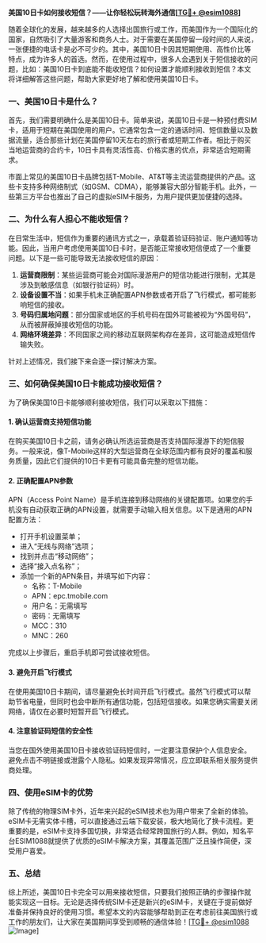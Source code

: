 **美国10日卡如何接收短信？——让你轻松玩转海外通信[[TG💪+ @esim1088](https://t.me/s/esim1088)]**

随着全球化的发展，越来越多的人选择出国旅行或工作，而美国作为一个国际化的国家，自然吸引了大量游客和商务人士。对于需要在美国停留一段时间的人来说，一张便捷的电话卡是必不可少的。其中，美国10日卡因其短期使用、高性价比等特点，成为许多人的首选。然而，在使用过程中，很多人会遇到关于短信接收的问题，比如：美国10日卡到底能不能收短信？如何设置才能顺利接收到短信？本文将详细解答这些问题，帮助大家更好地了解和使用美国10日卡。

### 一、美国10日卡是什么？

首先，我们需要明确什么是美国10日卡。简单来说，美国10日卡是一种预付费SIM卡，适用于短期在美国使用的用户。它通常包含一定的通话时间、短信数量以及数据流量，适合那些计划在美国停留10天左右的旅行者或短期工作者。相比于购买当地运营商的合约卡，10日卡具有灵活性高、价格实惠的优点，非常适合短期需求。

市面上常见的美国10日卡品牌包括T-Mobile、AT&T等主流运营商提供的产品。这些卡支持多种网络制式（如GSM、CDMA），能够兼容大部分智能手机。此外，一些第三方平台也推出了自己的虚拟eSIM卡服务，为用户提供更加便捷的选择。

### 二、为什么有人担心不能收短信？

在日常生活中，短信作为重要的通讯方式之一，承载着验证码验证、账户通知等功能。因此，当用户考虑使用美国10日卡时，是否能正常接收短信便成了一个重要问题。以下是一些可能导致无法接收短信的原因：

1. **运营商限制**：某些运营商可能会对国际漫游用户的短信功能进行限制，尤其是涉及到敏感信息（如银行验证码）时。
2. **设备设置不当**：如果手机未正确配置APN参数或者开启了飞行模式，都可能影响短信的接收。
3. **号码归属地问题**：部分国家或地区的手机号码在国外可能被视为“外国号码”，从而被屏蔽掉接收短信的功能。
4. **网络环境差异**：不同国家之间的移动互联网架构存在差异，这可能造成短信传输失败。

针对上述情况，我们接下来会逐一探讨解决方案。

### 三、如何确保美国10日卡能成功接收短信？

为了确保美国10日卡能够顺利接收短信，我们可以采取以下措施：

#### 1. 确认运营商支持短信功能

在购买美国10日卡之前，请务必确认所选运营商是否支持国际漫游下的短信服务。一般来说，像T-Mobile这样的大型运营商在全球范围内都有良好的覆盖和服务质量，因此它们提供的10日卡更有可能具备完整的短信功能。

#### 2. 正确配置APN参数

APN（Access Point Name）是手机连接到移动网络的关键配置项。如果您的手机没有自动获取正确的APN设置，就需要手动输入相关信息。以下是通用的APN配置方法：

- 打开手机设置菜单；
- 进入“无线与网络”选项；
- 找到并点击“移动网络”；
- 选择“接入点名称”；
- 添加一个新的APN条目，并填写如下内容：
  - 名称：T-Mobile
  - APN：epc.tmobile.com
  - 用户名：无需填写
  - 密码：无需填写
  - MCC：310
  - MNC：260

完成以上步骤后，重启手机即可尝试接收短信。

#### 3. 避免开启飞行模式

在使用美国10日卡期间，请尽量避免长时间开启飞行模式。虽然飞行模式可以帮助节省电量，但同时也会中断所有通信功能，包括短信接收。如果您确实需要关闭网络，请仅在必要时短暂开启飞行模式。

#### 4. 注意验证码短信的安全性

当您在国外使用美国10日卡接收验证码短信时，一定要注意保护个人信息安全。避免点击不明链接或泄露个人隐私。如果发现异常情况，应立即联系相关服务提供商处理。

### 四、使用eSIM卡的优势

除了传统的物理SIM卡外，近年来兴起的eSIM技术也为用户带来了全新的体验。eSIM卡无需实体卡槽，可以直接通过云端下载安装，极大地简化了换卡流程。更重要的是，eSIM卡支持多国切换，非常适合经常跨国旅行的人群。例如，知名平台ESIM1088就提供了优质的eSIM卡解决方案，其覆盖范围广泛且操作简便，深受用户喜爱。

### 五、总结

综上所述，美国10日卡完全可以用来接收短信，只要我们按照正确的步骤操作就能实现这一目标。无论是选择传统SIM卡还是新兴的eSIM卡，关键在于提前做好准备并保持良好的使用习惯。希望本文的内容能够帮助到正在考虑前往美国旅行或工作的朋友们，让大家在美国期间享受到顺畅的通信体验！[[TG💪+ @esim1088](https://t.me/s/esim1088) ![Image](https://i.postimg.cc/4NQfJmqS/Snipaste-2025-05-13-00-14-12.png)]